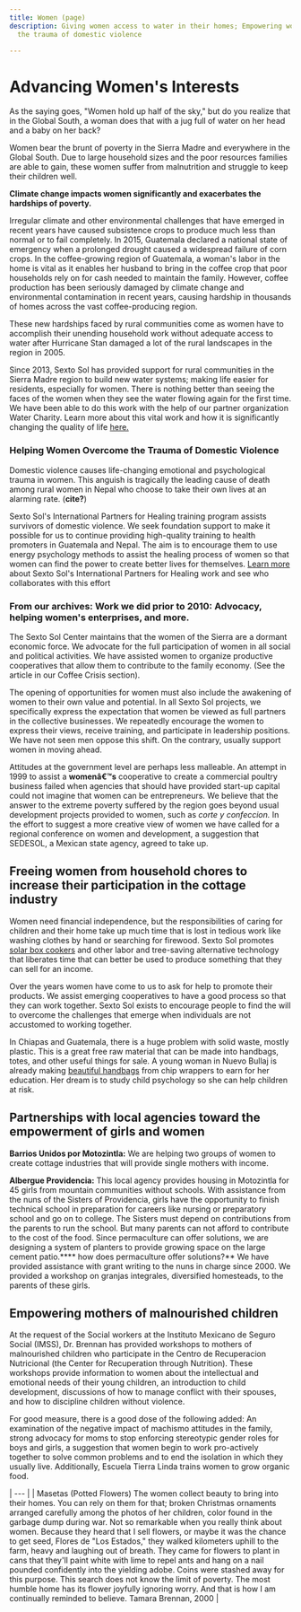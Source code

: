 ```yaml
---
title: Women (page)
description: Giving women access to water in their homes; Empowering women to overcome
  the trauma of domestic violence

---
```

# Advancing Women's Interests

As the saying goes, "Women hold up half of the sky," but do you realize that in the Global South, a woman does that with a jug full of water on her head and a baby on her back?

Women bear the brunt of poverty in the Sierra Madre and everywhere in the Global South. Due to large household sizes and the poor resources families are able to gain, these women suffer from malnutrition and struggle to keep their children well.

**Climate change impacts women significantly and exacerbates the hardships of poverty.**

Irregular climate and other environmental challenges that have emerged in recent years have caused subsistence crops to produce much less than normal or to fail completely. In 2015, Guatemala declared a national state of emergency when a prolonged drought caused a widespread failure of corn crops. In the coffee-growing region of Guatemala, a woman's labor in the home is vital as it enables her husband to bring in the coffee crop that poor households rely on for cash needed to maintain the family. However, coffee production has been seriously damaged by climate change and environmental contamination in recent years, causing hardship in thousands of homes across the vast coffee-producing region.

These new hardships faced by rural communities come as women have to accomplish their unending household work without adequate access to water after Hurricane Stan damaged a lot of the rural landscapes in the region in 2005.

Since 2013, Sexto Sol has provided support for rural communities in the Sierra Madre region to build new water systems; making life easier for residents, especially for women. There is nothing better than seeing the faces of the women when they see the water flowing again for the first time. We have been able to do this work with the help of our partner organization Water Charity. Learn more about this vital work and how it is significantly changing the quality of life [here.](http://www.sextosol.org/Water_Projects.html)

### Helping Women Overcome the Trauma of Domestic Violence

Domestic violence causes life-changing emotional and psychological trauma in women. This anguish is tragically the leading cause of death among rural women in Nepal who choose to take their own lives at an alarming rate. (**cite?**)

Sexto Sol's International Partners for Healing training program assists survivors of domestic violence. We seek foundation support to make it possible for us to continue providing high-quality training to health promoters in Guatemala and Nepal. The aim is to encourage them to use energy psychology methods to assist the healing process of women so that women can find the power to create better lives for themselves. [Learn more](http://www.sextosol.org/International_Partners.html) about Sexto Sol's International Partners for Healing work and see who collaborates with this effort

### From our archives: Work we did prior to 2010: Advocacy, helping women's enterprises, and more.

The Sexto Sol Center maintains that the women of the Sierra are a dormant economic force. We advocate for the full participation of women in all social and political activities. We have assisted women to organize productive cooperatives that allow them to contribute to the family economy. (See the article in our Coffee Crisis section).

The opening of opportunities for women must also include the awakening of women to their own value and potential. In all Sexto Sol projects, we specifically express the expectation that women be viewed as full partners in the collective businesses. We repeatedly encourage the women to express their views, receive training, and participate in leadership positions. We have not seen men oppose this shift. On the contrary, usually support women in moving ahead.

Attitudes at the government level are perhaps less malleable. An attempt in 1999 to assist a **womenâ€™s** cooperative to create a commercial poultry business failed when agencies that should have provided start-up capital could not imagine that women can be entrepreneurs. We believe that the answer to the extreme poverty suffered by the region goes beyond usual development projects provided to women, such as _corte y confeccion._ In the effort to suggest a more creative view of women we have called for a regional conference on women and development, a suggestion that SEDESOL, a Mexican state agency, agreed to take up.

## Freeing women from household chores to increase their participation in the cottage industry

Women need financial independence, but the responsibilities of caring for children and their home take up much time that is lost in tedious work like washing clothes by hand or searching for firewood. Sexto Sol promotes [solar box cookers](http://www.sextosol.org/approptech.html) and other labor and tree-saving alternative technology that liberates time that can better be used to produce something that they can sell for an income.

Over the years women have come to us to ask for help to promote their products. We assist emerging cooperatives to have a good process so that they can work together. Sexto Sol exists to encourage people to find the will to overcome the challenges that emerge when individuals are not accustomed to working together. 

In Chiapas and Guatemala, there is a huge problem with solid waste, mostly plastic. This is a great free raw material that can be made into handbags, totes, and other useful things for sale. A young woman in Nuevo Bullaj is already making [beautiful handbags](http://www.sextosol.org/upcycle.html) from chip wrappers to earn for her education. Her dream is to study child psychology so she can help children at risk.

## Partnerships with local agencies toward the empowerment of girls and women

**Barrios Unidos por Motozintla:** We are helping two groups of women to create cottage industries that will provide single mothers with income.

**Albergue Providencia:** This local agency provides housing in Motozintla for 45 girls from mountain communities without schools. With assistance from the nuns of the Sisters of Providencia, girls have the opportunity to finish technical school in preparation for careers like nursing or preparatory school and go on to college. The Sisters must depend on contributions from the parents to run the school. But many parents can not afford to contribute to the cost of the food. Since permaculture can offer solutions, we are designing a system of planters to provide growing space on the large cement patio.**** how does permaculture offer solutions?** We have provided assistance with grant writing to the nuns in charge since 2000. We provided a workshop on granjas integrales, diversified homesteads, to the parents of these girls.

## Empowering mothers of malnourished children

At the request of the Social workers at the Instituto Mexicano de Seguro Social (IMSS), Dr. Brennan has provided workshops to mothers of malnourished children who participate in the Centro de Recuperacion Nutricional (the Center for Recuperation through Nutrition). These workshops provide information to women about the intellectual and emotional needs of their young children, an introduction to child development, discussions of how to manage conflict with their spouses, and how to discipline children without violence.

For good measure, there is a good dose of the following added: An examination of the negative impact of machismo attitudes in the family, strong advocacy for moms to stop enforcing stereotypic gender roles for boys and girls, a suggestion that women begin to work pro-actively together to solve common problems and to end the isolation in which they usually live. Additionally, Escuela Tierra Linda trains women to grow organic food.

| --- | | Masetas (Potted Flowers) The women collect beauty to bring into their homes.  You can rely on them for that;  broken Christmas ornaments arranged carefully among the photos of her children,  color found in the garbage dump during war.  Not so remarkable when you really think about women. Because they heard that I sell flowers,  or maybe it was the chance to get seed,  Flores de "Los Estados,"  they walked kilometers uphill to the farm,  heavy and laughing out of breath.  They came for flowers to plant in cans that they'll paint white with lime to repel ants and hang on a nail pounded confidently into the yielding adobe.  Coins were stashed away for this purpose.  This search does not know the limit of poverty.  The most humble home has its flower joyfully ignoring worry.  And that is how I am continually reminded to believe.  Tamara Brennan, 2000 |